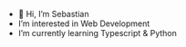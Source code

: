 - 👋 Hi, I’m Sebastian
- I’m interested in Web Development
- I’m currently learning Typescript & Python

<!---
sebastian-0001/sebastian-0001 is a ✨ special ✨ repository because its `README.md` (this file) appears on your GitHub profile.
You can click the Preview link to take a look at your changes.
--->
